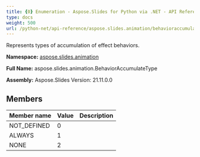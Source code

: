 ```yaml
---
title: {0} Enumeration - Aspose.Slides for Python via .NET - API Reference
type: docs
weight: 500
url: /python-net/api-reference/aspose.slides.animation/behavioraccumulatetype/
---
```


Represents types of accumulation of effect behaviors.

**Namespace:** [aspose.slides.animation](/python-net/api-reference/aspose.slides.animation/)

**Full Name:** aspose.slides.animation.BehaviorAccumulateType

**Assembly:**  Aspose.Slides Version: 21.11.0.0

## **Members**
|**Member name**|**Value**|**Description**|
| :- | :- | :- |
|NOT_DEFINED|0||
|ALWAYS|1||
|NONE|2||
